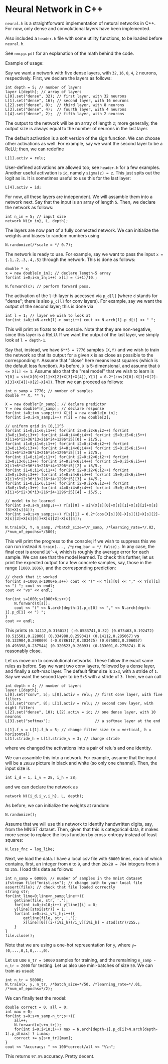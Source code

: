 # Neural Network in C++

`neural.h` is a straightforward implementation of netural networks in C++. For now, only dense and convolutional layers have been implemented.

Also included a `header.h` file with some utility functions, to be loaded before `neural.h`.

See `nncpp.pdf` for an explanation of the math behind the code.

Example of usage:

Say we want a network with five dense layers, with `32`, `16`, `8`, `4`, `2` neurons, respectively. First, we declare the layers as follows:

    int depth = 5; // number of layers
    layer L[depth]; // array of layers
    L[0].set("dense", 32); // first layer, with 32 neurons
    L[1].set("dense", 16); // second layer, with 16 neurons
    L[2].set("dense", 8);  // third layer, with 8 neurons
    L[3].set("dense", 4);  // fourth layer, with 4 neurons
    L[4].set("dense", 2);  // fifth layer, with 2 neurons

The output to the network will be an array of length `2`; more generally, the output size is always equal to the number of neurons in the last layer.

The default activation is a soft version of the sign function. We can choose other activations as well. For example, say we want the second layer to be a ReLU; then, we can redefine

    L[1].activ = relu;

User-defined activations are allowed too; see `header.h` for a few examples. Another useful activation is `id`, namely `sigma(z) = z`. This just spits out the logit as is.
It is sometimes useful to use this for the last layer:

    L[4].activ = id;

For now, all these layers are independent. We will assamble them into a network next. Say that the input is an array of length `5`. Then, we declare the network as follows:

    int n_in = 5; // input size
    network N({n_in}, L, depth);

The layers are now part of a fully connected network. We can initialize the weights and biases to random numbers using

    N.randomize(/*scale = */ 0.7);

The network is ready to use. For example, say we want to pass the input `x = {.1,.2,.3,.4,.5}` through the network. This is done as follows:

    double * x;
    x = new double[n_in]; // declare length-5 array
    for(int i=0;i<n_in;i++) x[i] = (i+1)/10.;

    N.forward(x); // perform forward pass.

The activation of the `l`-th layer is accessed via `p_d[l]` (where `d` stands for "dense"; there is also `p_c[l]` for conv layers). For example, say we want the output of the second layer; this is done via

    int l = 1; // layer we wish to look at
    for(int i=0;i<N.arch[l].n_out;i++) cout << N.arch[l].p_d[i] << " ";

This will print `16` floats to the console. Note that they are non-negative, since this layer is a ReLU. If we want the output of the last layer, we simply look at `l = depth-1`.

Say that, instead, we have `6**5 = 7776` samples `(X,Y)` and we wish to train the network so that its output for a given `X` is as close as possible to the corresponding `Y`.
Assume that "close" here means least squares (which is the default loss function). As before, `X` is 5-dimensional, and assume that `0 <= X[i] <= 1`.
Assume also that the "real model" that we wish to learn is `Y[0] = sin(X[0]+X[1]+X[2]+X[3]+X[4])`, `Y[1] = 0.2*(cos(X[0]-X[1]+X[2]-X[3]+X[4])+X[2]-X[4])`.
Then we can proceed as follows:

    int n_samp = 7776; // number of samples
    double ** X, ** Y;
    
    X = new double*[n_samp]; // declare predictor
    Y = new double*[n_samp]; // declare response
    for(int i=0;i<n_samp;i++) X[i] = new double[n_in];
    for(int i=0;i<n_samp;i++) Y[i] = new double[2];
    
    // uniform grid in [0,1]^5
    for(int i1=0;i1<6;i1++) for(int i2=0;i2<6;i2++) for(int i3=0;i3<6;i3++) for(int i4=0;i4<6;i4++) for(int i5=0;i5<6;i5++) X[i1+6*i2+36*i3+216*i4+1296*i5][0] = i1/5.;
    for(int i1=0;i1<6;i1++) for(int i2=0;i2<6;i2++) for(int i3=0;i3<6;i3++) for(int i4=0;i4<6;i4++) for(int i5=0;i5<6;i5++) X[i1+6*i2+36*i3+216*i4+1296*i5][1] = i2/5.;
    for(int i1=0;i1<6;i1++) for(int i2=0;i2<6;i2++) for(int i3=0;i3<6;i3++) for(int i4=0;i4<6;i4++) for(int i5=0;i5<6;i5++) X[i1+6*i2+36*i3+216*i4+1296*i5][2] = i3/5.;
    for(int i1=0;i1<6;i1++) for(int i2=0;i2<6;i2++) for(int i3=0;i3<6;i3++) for(int i4=0;i4<6;i4++) for(int i5=0;i5<6;i5++) X[i1+6*i2+36*i3+216*i4+1296*i5][3] = i4/5.;
    for(int i1=0;i1<6;i1++) for(int i2=0;i2<6;i2++) for(int i3=0;i3<6;i3++) for(int i4=0;i4<6;i4++) for(int i5=0;i5<6;i5++) X[i1+6*i2+36*i3+216*i4+1296*i5][4] = i5/5.;

    // model to be learned
    for(int s=0;s<n_samp;s++) Y[s][0] = sin(X[s][0]+X[s][1]+X[s][2]+X[s][3]+X[s][4]);
    for(int s=0;s<n_samp;s++) Y[s][1] = 0.2*(cos(X[s][0]-X[s][1]+X[s][2]-X[s][3]+X[s][4])+X[s][2]-X[s][4]);

    N.train(X, Y, n_samp, /*batch_size=*/n_samp, /*learning_rate=*/.02, /*num_of_epochs=*/500);

This will print the progress to the console; if we wish to suppress this we can run instead `N.train(..., /*prog_bar = */ false);`.
In any case, the final cost is around `10^-4`, which is roughly the average error for each sample. We can see that the model learned.
To check this further, let us print the expected output for a few concrete samples, say, those in the range `[1000,1006)`, and the corresponding prediction:

    // check that it worked
    for(int s=1000;s<1000+6;s++) cout << "(" << Y[s][0] << "," << Y[s][1] << ") "; cout << endl;
    cout << "vs" << endl;

    for(int s=1000;s<1000+6;s++){
        N.forward(X[s]);
        cout << "(" << N.arch[depth-1].p_d[0] << "," << N.arch[depth-1].p_d[1] << ") ";
    }
    cout << endl;

This prints `(0.14112,0.316013) (-0.0583741,0.32) (0.675463,0.192472) (0.515501,0.22806) (0.334988,0.259341) (0.14112,0.285067)` vs `(0.133904,0.298009) (-0.0786117,0.303425) (0.675002,0.206057) (0.493398,0.237544) (0.320523,0.26093) (0.133001,0.275874)`. It is reasonably close.

Let us move on to convolutional networks. These follow the exact same rules as before. Say we want two conv layers, followed by a dense layer, and finally a soft-max layer.
The default filter size is `3x3`, with a stride of `1`. Say we want the second layer to be `5x5` with a stride of `3`. Then, we can call

    int depth = 4; // number of layers
    layer L[depth];
    L[0].set("conv", 5); L[0].activ = relu; // first conv layer, with five filters
    L[1].set("conv", 8); L[1].activ = relu; // second conv layer, with eight filters
    L[2].set("dense", 10); L[2].activ = id; // one dense layer, with 10 neurons
    L[3].set("softmax");                    // a softmax layer at the end

    L[1].f_v = L[1].f_h = 5; // change filter size (v = vertical, h = horizontal)
    L[1].stride_h = L[1].stride_v = 3; // change stride

where we changed the activations into a pair of relu's and one identity.

We can assamble this into a network. For example, assume that the input will be a `28x28` picture in black and white (so only one channel). Then, the input size is

    int i_d = 1, i_v = 28, i_h = 28;
    
and we can declare the network as

    network N({i_d,i_v,i_h}, L, depth);

As before, we can initialize the weights at random:

    N.randomize();

Assume that we will use this network to identify handwritten digits, say, from the MNIST dataset. Then, given that this is categorical data, it makes more sense to replace the loss function by cross-entropy instead of least squares:

    N.loss_fnc = log_like;

Next, we load the data. I have a local csv file with `60000` lines, each of which contains, first, an integer from `0` to `9`, and then `28x28 = 784` integers from `0` to `255`. I load this data as follows:

    int n_samp = 60000; // number of samples in the mnist dataset
    ifstream file("mnist.csv"); // change path to your local file
    assert(file); // check that file loaded correctly
    string str;
    for(int line=0;line<n_samp;line++){
        getline(file, str, ',');
        for(int i=0;i<10;i++) y[line][i] = 0;
        y[line][stoi(str)] = 1;
        for(int i=0;i<i_v*i_h;i++){
            getline(file, str, ',');
            x[line][0][(i-(i%i_h))/i_v][i%i_h] = stod(str)/255.;
        }
    }
    file.close();

Note that we are using a one-hot representation for `y`, where `y=(0,...,0,1,0,...,0)`.

Let us use `n_tr = 58000` samples for training, and the remaining `n_samp - n_tr = 2000` for testing. Let us also use mini-batches of size `50`. We can train as usual:

    int n_tr = 58000;
    N.train(x, y, n_tr, /*batch_size=*/50, /*learning_rate=*/.01, /*num_of_epochs=*/2);

We can finally test the model:

    double correct = 0, all = 0;
    int max = 0;
    for(int s=0;s<n_samp-n_tr;s++){
        all++;
        N.forward(x[s+n_tr]);
        for(int i=0;i<10;i++) max = N.arch[depth-1].p_d[i]>N.arch[depth-1].p_d[max] ? i:max;
        correct += y[s+n_tr][max];
    }
    cout << "Accuracy: " << 100*correct/all << "%\n";


This returns `97.8%` accuracy. Pretty decent.